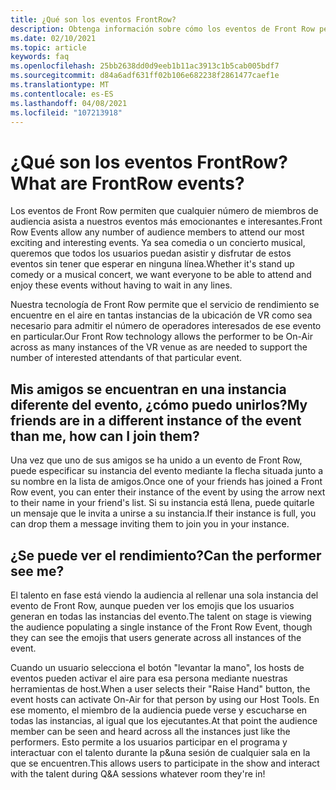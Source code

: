 ```yaml
---
title: ¿Qué son los eventos FrontRow?
description: Obtenga información sobre cómo los eventos de Front Row permiten a los usuarios empezar a trabajar cerca y personal en eventos de AltspaceVR.
ms.date: 02/10/2021
ms.topic: article
keywords: faq
ms.openlocfilehash: 25bb2638dd0d9eeb1b11ac3913c1b5cab005bdf7
ms.sourcegitcommit: d84a6adf631ff02b106e682238f2861477caef1e
ms.translationtype: MT
ms.contentlocale: es-ES
ms.lasthandoff: 04/08/2021
ms.locfileid: "107213918"
---
```

# <a name="what-are-frontrow-events"></a><span data-ttu-id="5700c-104">¿Qué son los eventos FrontRow?</span><span class="sxs-lookup"><span data-stu-id="5700c-104">What are FrontRow events?</span></span> 

<span data-ttu-id="5700c-105">Los eventos de Front Row permiten que cualquier número de miembros de audiencia asista a nuestros eventos más emocionantes e interesantes.</span><span class="sxs-lookup"><span data-stu-id="5700c-105">Front Row Events allow any number of audience members to attend our most exciting and interesting events.</span></span> <span data-ttu-id="5700c-106">Ya sea comedia o un concierto musical, queremos que todos los usuarios puedan asistir y disfrutar de estos eventos sin tener que esperar en ninguna línea.</span><span class="sxs-lookup"><span data-stu-id="5700c-106">Whether it's stand up comedy or a musical concert, we want everyone to be able to attend and enjoy these events without having to wait in any lines.</span></span> 

<span data-ttu-id="5700c-107">Nuestra tecnología de Front Row permite que el servicio de rendimiento se encuentre en el aire en tantas instancias de la ubicación de VR como sea necesario para admitir el número de operadores interesados de ese evento en particular.</span><span class="sxs-lookup"><span data-stu-id="5700c-107">Our Front Row technology allows the performer to be On-Air across as many instances of the VR venue as are needed to support the number of interested attendants of that particular event.</span></span> 

## <a name="my-friends-are-in-a-different-instance-of-the-event-than-me-how-can-i-join-them"></a><span data-ttu-id="5700c-108">Mis amigos se encuentran en una instancia diferente del evento, ¿cómo puedo unirlos?</span><span class="sxs-lookup"><span data-stu-id="5700c-108">My friends are in a different instance of the event than me, how can I join them?</span></span>

<span data-ttu-id="5700c-109">Una vez que uno de sus amigos se ha unido a un evento de Front Row, puede especificar su instancia del evento mediante la flecha situada junto a su nombre en la lista de amigos.</span><span class="sxs-lookup"><span data-stu-id="5700c-109">Once one of your friends has joined a Front Row event, you can enter their instance of the event by using the arrow next to their name in your friend's list.</span></span> <span data-ttu-id="5700c-110">Si su instancia está llena, puede quitarle un mensaje que le invita a unirse a su instancia.</span><span class="sxs-lookup"><span data-stu-id="5700c-110">If their instance is full, you can drop them a message inviting them to join you in your instance.</span></span> 

## <a name="can-the-performer-see-me"></a><span data-ttu-id="5700c-111">¿Se puede ver el rendimiento?</span><span class="sxs-lookup"><span data-stu-id="5700c-111">Can the performer see me?</span></span>

<span data-ttu-id="5700c-112">El talento en fase está viendo la audiencia al rellenar una sola instancia del evento de Front Row, aunque pueden ver los emojis que los usuarios generan en todas las instancias del evento.</span><span class="sxs-lookup"><span data-stu-id="5700c-112">The talent on stage is viewing the audience populating a single instance of the Front Row Event, though they can see the emojis that users generate across all instances of the event.</span></span>

<span data-ttu-id="5700c-113">Cuando un usuario selecciona el botón "levantar la mano", los hosts de eventos pueden activar el aire para esa persona mediante nuestras herramientas de host.</span><span class="sxs-lookup"><span data-stu-id="5700c-113">When a user selects their "Raise Hand" button, the event hosts can activate On-Air for that person by using our Host Tools.</span></span> <span data-ttu-id="5700c-114">En ese momento, el miembro de la audiencia puede verse y escucharse en todas las instancias, al igual que los ejecutantes.</span><span class="sxs-lookup"><span data-stu-id="5700c-114">At that point the audience member can be seen and heard across all the instances just like the performers.</span></span> <span data-ttu-id="5700c-115">Esto permite a los usuarios participar en el programa y interactuar con el talento durante la p&una sesión de cualquier sala en la que se encuentren.</span><span class="sxs-lookup"><span data-stu-id="5700c-115">This allows users to participate in the show and interact with the talent during Q&A sessions whatever room they're in!</span></span>